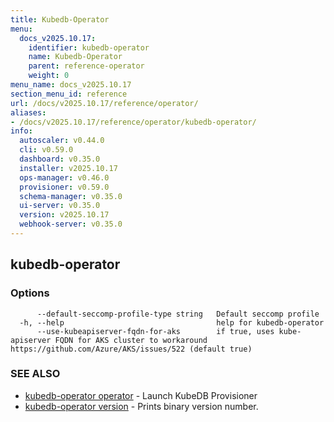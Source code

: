 ```yaml
---
title: Kubedb-Operator
menu:
  docs_v2025.10.17:
    identifier: kubedb-operator
    name: Kubedb-Operator
    parent: reference-operator
    weight: 0
menu_name: docs_v2025.10.17
section_menu_id: reference
url: /docs/v2025.10.17/reference/operator/
aliases:
- /docs/v2025.10.17/reference/operator/kubedb-operator/
info:
  autoscaler: v0.44.0
  cli: v0.59.0
  dashboard: v0.35.0
  installer: v2025.10.17
  ops-manager: v0.46.0
  provisioner: v0.59.0
  schema-manager: v0.35.0
  ui-server: v0.35.0
  version: v2025.10.17
  webhook-server: v0.35.0
---
```


## kubedb-operator



### Options

```
      --default-seccomp-profile-type string   Default seccomp profile
  -h, --help                                  help for kubedb-operator
      --use-kubeapiserver-fqdn-for-aks        if true, uses kube-apiserver FQDN for AKS cluster to workaround https://github.com/Azure/AKS/issues/522 (default true)
```

### SEE ALSO

* [kubedb-operator operator](/docs/v2025.10.17/reference/operator/kubedb-operator_operator)	 - Launch KubeDB Provisioner
* [kubedb-operator version](/docs/v2025.10.17/reference/operator/kubedb-operator_version)	 - Prints binary version number.

